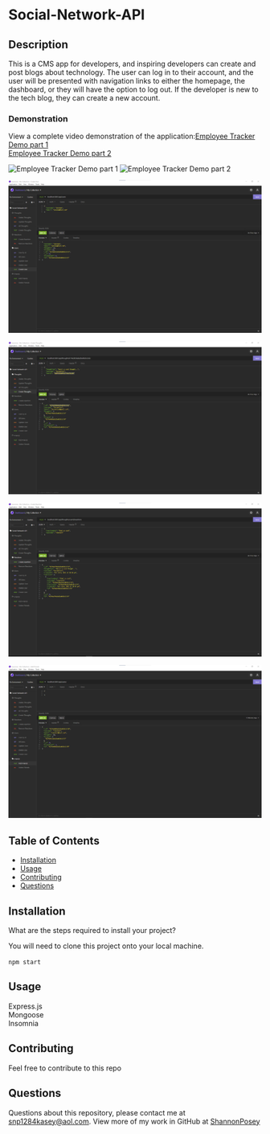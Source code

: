 # Social-Network-API

## Description 
This is a CMS app for developers, and inspiring developers can create and post blogs about technology.  The user can log in to their account, and the user will be presented with navigation links to either the homepage, the dashboard, or they will have the option to log out.  If the developer is new to the tech blog, they can create a new account. 

### Demonstration
View a complete video demonstration of the application:[Employee Tracker Demo part 1](https://youtu.be/kMl4gNsCC14)<br/>
[Employee Tracker Demo part 2](https://youtu.be/8R0oe3AHGUo)<br/>

![Employee Tracker Demo part 1](/img/Social-Network-pt1.gif)
![Employee Tracker Demo part 2](/img/Social-Network-pt2.gif)<br/>

![Social-Network-API](/img/User.png)
<br/>

![Social-Network-API](/img/Thoughts.png)
<br/>

![Social-Network-API](/img/reactions.png)
<br/>

![Social-Network-API](/img/Friends.png)
<br/>
## Table of Contents 

* [Installation](#installation)
* [Usage](#usage)
* [Contributing](#contributing)
* [Questions](#questions)

## Installation

What are the steps required to install your project?

You will need to clone this project onto your local machine.

`npm start`

## Usage

Express.js <br/> Mongoose </br> Insomnia


## Contributing

Feel free to contribute to this repo

## Questions

Questions about this repository, please contact me at [snp1284kasey@aol.com](mailto:snp1284kasey@aol.com). View more of my work in GitHub at [ShannonPosey](https://github.com/ShannonPosey)

